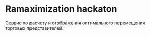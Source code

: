 # Ramaximization hackaton

Сервис по расчету и отображения оптимального перемещения торговых представителей.

